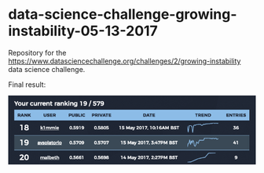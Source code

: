 # data-science-challenge-growing-instability-05-13-2017
Repository for the https://www.datasciencechallenge.org/challenges/2/growing-instability data science challenge.

Final result:

![Screenshot of result](growing-instability-final-rank.png)
